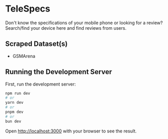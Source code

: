 # TeleSpecs
Don't know the specifications of your mobile phone or looking for a review? Search/find your device here and find reviews from users.

## Scraped Dataset(s)
* GSMArena

## Running the Development Server

First, run the development server:

```bash
npm run dev
# or
yarn dev
# or
pnpm dev
# or
bun dev
```

Open [http://localhost:3000](http://localhost:3000) with your browser to see the result.